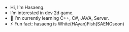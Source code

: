 - Hi, I’m Hasaeng.
- I’m interested in dev 2d game.
- 🌱 I’m currently learning C++, C#, JAVA, Server.
- ⚡ Fun fact: hasaeng is White(HAyan)Fish(SAENGseon)

<!---
whitefish2n2/whitefish2n2 is a ✨ special ✨ repository because its `README.md` (this file) appears on your GitHub profile.
You can click the Preview link to take a look at your changes.
--->
